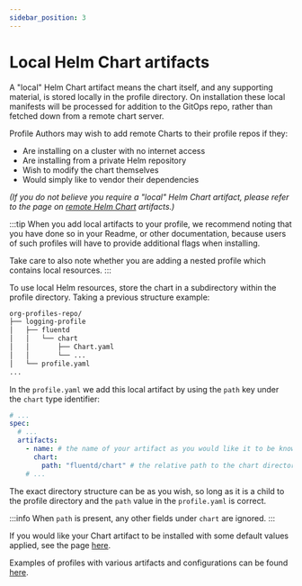 ```yaml
---
sidebar_position: 3
---
```


# Local Helm Chart artifacts

A "local" Helm Chart artifact means the chart itself, and any supporting material,
is stored locally in the profile directory. On installation these local manifests
will be processed for addition to the GitOps repo, rather than fetched down from a remote chart server.

Profile Authors may wish to add remote Charts to their profile repos if they:
- Are installing on a cluster with no internet access
- Are installing from a private Helm repository
- Wish to modify the chart themselves
- Would simply like to vendor their dependencies

_(If you do not believe you require a "local" Helm Chart artifact, please refer to
the page on [remote Helm Chart](/docs/author-docs/remote-helm-chart) artifacts.)_

:::tip
When you add local artifacts to your profile, we recommend noting that you have done
so in your Readme, or other documentation, because users of such profiles will have to provide additional flags
when installing.

Take care to also note whether you are adding a nested profile which contains local resources.
:::

To use local Helm resources, store the chart in a subdirectory within the profile
directory. Taking a previous structure example:

```bash
org-profiles-repo/
├── logging-profile
│   ├── fluentd
│   │   └── chart
│   │       ├── Chart.yaml
│   │       └── ...
│   └── profile.yaml
...
```

In the `profile.yaml` we add this local artifact by using the `path` key under the `chart`
type identifier:

```yaml
# ...
spec:
  # ...
  artifacts:
    - name: # the name of your artifact as you would like it to be known in the profile
      chart:
        path: "fluentd/chart" # the relative path to the chart directory
	# ...
```

The exact directory structure can be as you wish, so long as it is a child to the profile
directory and the `path` value in the `profile.yaml` is correct.

:::info
When `path` is present, any other fields under `chart` are ignored.
:::

If you would like your Chart artifact to be installed with some default values applied,
see the page [here](/docs/author-docs/default-values).

Examples of profiles with various artifacts and configurations can be found [here](https://github.com/weaveworks/profiles-examples).
